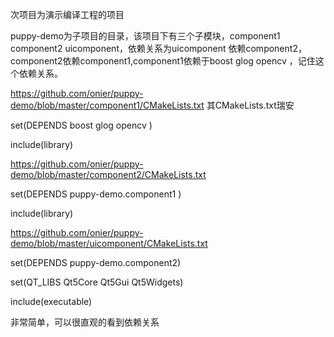 次项目为演示编译工程的项目

puppy-demo为子项目的目录，该项目下有三个子模块，component1 component2 uicomponent，依赖关系为uicomponent
依赖component2，component2依赖component1,component1依赖于boost glog opencv ，记住这个依赖关系。


https://github.com/onier/puppy-demo/blob/master/component1/CMakeLists.txt
其CMakeLists.txt瑞安

set(DEPENDS  boost glog opencv )

include(library)

https://github.com/onier/puppy-demo/blob/master/component2/CMakeLists.txt

set(DEPENDS puppy-demo.component1 )

include(library)



https://github.com/onier/puppy-demo/blob/master/uicomponent/CMakeLists.txt

set(DEPENDS puppy-demo.component2)

set(QT_LIBS Qt5Core Qt5Gui Qt5Widgets)

include(executable)

非常简单，可以很直观的看到依赖关系

